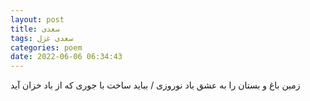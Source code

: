 ```yaml
---
layout: post
title: سعدی
tags: سعدی غزل
categories: poem
date: 2022-06-06 06:34:43
---
```


زمین باغ و بستان را به عشق باد نوروزی / بباید ساخت با جوری که از باد خزان آید
